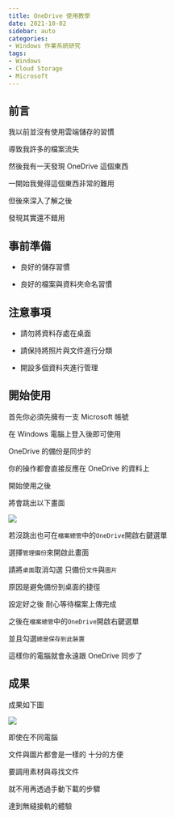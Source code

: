 ```yaml
---
title: OneDrive 使用教學
date: 2021-10-02
sidebar: auto
categories:
- Windows 作業系統研究
tags:
- Windows
- Cloud Storage
- Microsoft
---
```


## 前言

我以前並沒有使用雲端儲存的習慣

導致我許多的檔案流失

然後我有一天發現 OneDrive 這個東西

一開始我覺得這個東西非常的難用

但後來深入了解之後

發現其實還不錯用

## 事前準備

- 良好的儲存習慣

- 良好的檔案與資料夾命名習慣

## 注意事項

- 請勿將資料存處在桌面

- 請保持將照片與文件進行分類

- 開設多個資料夾進行管理

## 開始使用

首先你必須先擁有一支 Microsoft 帳號

在 Windows 電腦上登入後即可使用

OneDrive 的備份是同步的

你的操作都會直接反應在 OneDrive 的資料上

開始使用之後

將會跳出以下畫面

![](https://i.imgur.com/nUYWnM2.png)

若沒跳出也可在`檔案總管`中的`OneDrive`開啟右鍵選單

選擇`管理備份`來開啟此畫面

請將`桌面`取消勾選 只備份`文件`與`圖片`

原因是避免備份到桌面的捷徑

設定好之後 耐心等待檔案上傳完成

之後在`檔案總管`中的`OneDrive`開啟右鍵選單

並且勾選`總是保存到此裝置`

這樣你的電腦就會永遠跟 OneDrive 同步了

## 成果

成果如下圖

![](https://i.imgur.com/bYUY4UX.png)

即使在不同電腦

文件與圖片都會是一樣的 十分的方便

要調用素材與尋找文件

就不用再透過手動下載的步驟

達到無縫接軌的體驗
